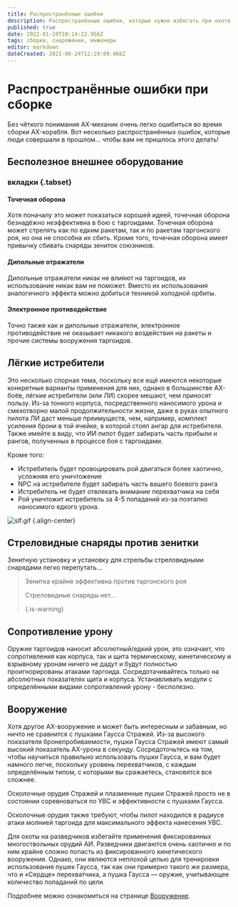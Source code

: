 ```yaml
---
title: Распространённые ошибки
description: Распространённые ошибки, которые нужно избегать при охоте на таргоидов
published: true
date: 2022-01-20T10:14:22.956Z
tags: сборки, снаряжение, инженеры
editor: markdown
dateCreated: 2021-06-24T12:29:09.468Z
---
```


# Распространённые ошибки при сборке
Без чёткого понимания AX-механик очень легко ошибиться во время сборки AX-корабля. Вот несколько распространённых ошибок, которые люди совершали в прошлом... чтобы вам не пришлось этого делать!

## Бесполезное внешнее оборудование
### вкладки {.tabset}
#### Точечная оборона
Хотя поначалу это может показаться хорошей идеей, точечная оборона безнадёжно неэффективна в бою с таргоидами. Точечная оборона может стрелять как по едким ракетам, так и по ракетам таргонского роя, но она не способна их сбить. Кроме того, точечная оборона имеет привычку сбивать снаряды зениток союзников.

#### Дипольные отражатели
Дипольные отражатели никак не влияют на таргоидов, их использование никак вам не поможет. Вместо их использования аналогичного эффекта можно добиться техникой холодной орбиты.

#### Электронное противодействие
Точно также как и дипольные отражатели, электронное противодействие не оказывает никакого воздействия на ракеты и прочие системы вооружения таргоидов.

## Лёгкие истребители
Это несколько спорная тема, поскольку все ещё имеются некоторые конкретные варианты применения для них, однако в большинстве AX-боёв, лёгкие истребители (или ЛИ) скорее мешают, чем приносят пользу. Из-за тонкого корпуса, посредственного наносимого урона и смехотворно малой продолжительности жизни, даже в руках опытного пилота ЛИ даст меньше преимуществ, чем, например, комплект усиления брони в той ячейке, в которой стоял ангар для истребителя. Также имейте в виду, что ИИ пилот будет забирать часть прибыли и рангов, полученных в процессе боя с таргоидами.

Кроме того:
- Истребитель будет провоцировать рой двигаться более хаотично, усложняя его уничтожение
- NPC на истребителе будет забирать часть вашего боевого ранга
- Истребитель не будет отвлекать внимание перехватчика на себя
- Рой уничтожит истребитель за 4-5 попаданий из-за поэтапно наносимого едкого урона.

![slf.gif](/img/slf.gif) {.align-center}

## Стреловидные снаряды против зенитки
Зенитную установку и установку для стрельбы стреловидными снарядами легко перепутать…

> Зенитка крайне эффективна против таргонского роя
> 
> Стреловидные снаряды нет… 
> 
> {.is-warning}


## Сопротивление урону
Оружие таргоидов наносит абсолютный/едкий урон, это означает, что сопротивления как корпуса, так и щита термическому, кинетическому и взрывному уронам ничего не дадут и будут полностью проигнорированы атаками таргоида. Сосредотачивайтесь только на абсолютных показателях щита и корпуса. Устанавливать модули с определёнными видами сопротивлений урону - бесполезно.

## Вооружение
Хотя другое AX-вооружение и может быть интересным и забавным, но ничто не сравнится с пушками Гаусса Стражей. Из-за высокого показателя бронепробиваемости, пушки Гаусса Стражей имеют самый высокий показатель AX-урона в секунду. Сосредоточьтесь на том, чтобы научиться правильно использовать пушки Гаусса, и вам будет намного легче, поскольку уровень перехватчиков, с каждым определённым типом, с которыми вы сражаетесь, становятся все сложнее.

Осколочные орудия Стражей и плазменные пушки Стражей просто не в состоянии соревноваться по УВС и эффективности с пушками Гаусса.

Осколочные орудия также требуют, чтобы пилот находился в радиусе атаки молнией таргоида для максимального эффекта нанесения УВС.

Для охоты на разведчиков избегайте применения фиксированных многоствольных орудий АИ. Разведчики двигаются очень хаотично и по ним крайне сложно попасть из фиксированного кинетического вооружения. Однако, они являются неплохой целью для тренировки использования пушек Гаусса, так как они примерно такого же размера, что и «Сердце» перехватчика, а пушка Гаусса — оружие, учитывающее количество попаданий по цели.

Подробнее можно ознакомиться на странице [Вооружение](/en/weapons).
